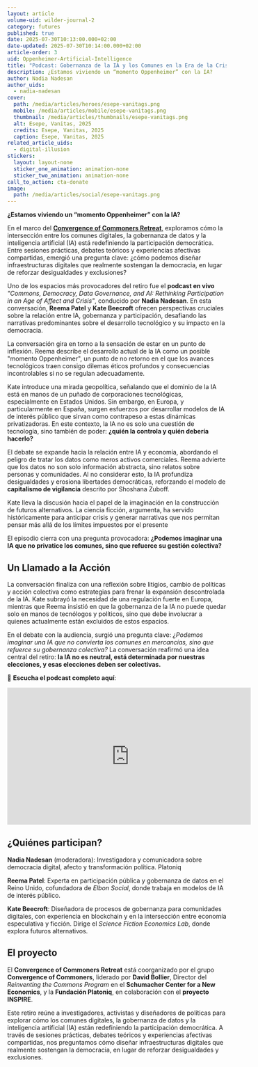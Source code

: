 ```yaml
---
layout: article
volume-uid: wilder-journal-2
category: futures
published: true
date: 2025-07-30T10:13:00.000+02:00
date-updated: 2025-07-30T10:14:00.000+02:00
article-order: 3
uid: Oppenheimer-Artificial-Intelligence
title: "Podcast: Gobernanza de la IA y los Comunes en la Era de la Crisis "
description: ¿Estamos viviendo un “momento Oppenheimer” con la IA?
author: Nadia Nadesan
author_uids:
  - nadia-nadesan
cover:
  path: /media/articles/heroes/esepe-vanitags.png
  mobile: /media/articles/mobile/esepe-vanitags.png
  thumbnail: /media/articles/thumbnails/esepe-vanitags.png
  alt: Esepe, Vanitas, 2025
  credits: Esepe, Vanitas, 2025
  caption: Esepe, Vanitas, 2025
related_article_uids:
  - digital-illusion
stickers:
  layout: layout-none
  sticker_one_animation: animation-none
  sticker_two_animation: animation-none
call_to_action: cta-donate
image:
  path: /media/articles/social/esepe-vanitags.png
---
```

**¿Estamos viviendo un “momento Oppenheimer” con la IA?**

En el marco del [**Convergence of Commoners Retreat**,](https://openspaces.platoniq.net/conferences/convergenceRetreat) exploramos cómo la intersección entre los comunes digitales, la gobernanza de datos y la inteligencia artificial (IA) está redefiniendo la participación democrática. Entre sesiones prácticas, debates teóricos y experiencias afectivas compartidas, emergió una pregunta clave: ¿cómo podemos diseñar infraestructuras digitales que realmente sostengan la democracia, en lugar de reforzar desigualdades y exclusiones?

Uno de los espacios más provocadores del retiro fue el **podcast en vivo** *"Commons, Democracy, Data Governance, and AI: Rethinking Participation in an Age of Affect and Crisis"*, conducido por **Nadia Nadesan**. En esta conversación, **Reema Patel** y **Kate Beecroft** ofrecen perspectivas cruciales sobre la relación entre IA, gobernanza y participación, desafiando las narrativas predominantes sobre el desarrollo tecnológico y su impacto en la democracia.

La conversación gira en torno a la sensación de estar en un punto de inflexión. Reema describe el desarrollo actual de la IA como un posible "momento Oppenheimer", un punto de no retorno en el que los avances tecnológicos traen consigo dilemas éticos profundos y consecuencias incontrolables si no se regulan adecuadamente.

Kate introduce una mirada geopolítica, señalando que el dominio de la IA está en manos de un puñado de corporaciones tecnológicas, especialmente en Estados Unidos. Sin embargo, en Europa, y particularmente en España, surgen esfuerzos por desarrollar modelos de IA de interés público que sirvan como contrapeso a estas dinámicas privatizadoras. En este contexto, la IA no es solo una cuestión de tecnología, sino también de poder: **¿quién la controla y quién debería hacerlo?**

El debate se expande hacia la relación entre IA y economía, abordando el peligro de tratar los datos como meros activos comerciales. Reema advierte que los datos no son solo información abstracta, sino relatos sobre personas y comunidades. Al no considerar esto, la IA profundiza desigualdades y erosiona libertades democráticas, reforzando el modelo de **capitalismo de vigilancia** descrito por Shoshana Zuboff. 

Kate lleva la discusión hacia el papel de la imaginación en la construcción de futuros alternativos. La ciencia ficción, argumenta, ha servido históricamente para anticipar crisis y generar narrativas que nos permitan pensar más allá de los límites impuestos por el presente

El episodio cierra con una pregunta provocadora: **¿Podemos imaginar una IA que no privatice los comunes, sino que refuerce su gestión colectiva?**

## **Un Llamado a la Acción**

La conversación finaliza con una reflexión sobre litigios, cambio de políticas y acción colectiva como estrategias para frenar la expansión descontrolada de la IA. Kate subrayó la necesidad de una regulación fuerte en Europa, mientras que Reema insistió en que la gobernanza de la IA no puede quedar solo en manos de tecnólogos y políticos, sino que debe involucrar a quienes actualmente están excluidos de estos espacios.

En el debate con la audiencia, surgió una pregunta clave: *¿Podemos imaginar una IA que no convierta los comunes en mercancías, sino que refuerce su gobernanza colectiva?* La conversación reafirmó una idea central del retiro: **la IA no es neutral, está determinada por nuestras elecciones, y esas elecciones deben ser colectivas.**

📌 **Escucha el podcast completo aquí**: 

<iframe width="560" height="315" src="https://www.youtube.com/embed/MJ9tsA572Go?si=8CXutkBnfgCJJA2i" title="YouTube video player" frameborder="0" allow="accelerometer; autoplay; clipboard-write; encrypted-media; gyroscope; picture-in-picture; web-share" referrerpolicy="strict-origin-when-cross-origin" allowfullscreen></iframe>

## **¿Quiénes participan?**

**Nadia Nadesan** (moderadora): Investigadora y comunicadora sobre democracia digital, afecto y transformación política. Platoniq

**Reema Patel**: Experta en participación pública y gobernanza de datos en el Reino Unido, cofundadora de *Elbon Social*, donde trabaja en modelos de IA de interés público.

**Kate Beecroft**: Diseñadora de procesos de gobernanza para comunidades digitales, con experiencia en blockchain y en la intersección entre economía especulativa y ficción. Dirige el *Science Fiction Economics Lab*, donde explora futuros alternativos.

## **El proyecto**

El **Convergence of Commoners Retreat** está coorganizado por el grupo **Convergence of Commoners**, liderado por **David Bollier**, Director del *Reinventing the Commons Program* en el **Schumacher Center for a New Economics**, y la **Fundación Platoniq**, en colaboración con el **proyecto INSPIRE**.

Este retiro reúne a investigadores, activistas y diseñadores de políticas para explorar cómo los comunes digitales, la gobernanza de datos y la inteligencia artificial (IA) están redefiniendo la participación democrática. A través de sesiones prácticas, debates teóricos y experiencias afectivas compartidas, nos preguntamos cómo diseñar infraestructuras digitales que realmente sostengan la democracia, en lugar de reforzar desigualdades y exclusiones.
